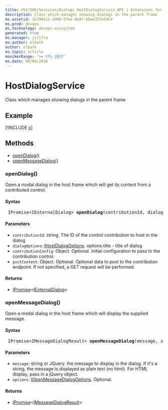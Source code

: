 ```yaml
---
title: VSS/SDK/Services/Dialogs HostDialogService API | Extensions for Azure DevOps Services
description: Class which manages showing dialogs in the parent frame
ms.assetid: 1b396411-a908-5fee-8a4f-6bae357e54c4
ms.prod: devops
ms.technology: devops-ecosystem
generated: true
ms.manager: jillfra
ms.author: elbatk
author: elbatk
ms.topic: article
monikerRange: '>= tfs-2017'
ms.date: 08/04/2016
---
```


# HostDialogService

Class which manages showing dialogs in the parent frame

## Example
[!INCLUDE [x](../../../../../samples/client-services/HostDialogService.md)]

## Methods

* [openDialog()](#opendialog)
* [openMessageDialog()](#openmessagedialog)

<a id="opendialog"></a>
### openDialog()

Open a modal dialog in the host frame which will get its content from a contributed control.

#### Syntax
<pre class='syntax'>
 IPromise&lt;IExternalDialog&gt; <b>openDialog</b>(contributionId, dialogOptions, contributionConfig, postContent)
</pre>

#### Parameters

* `contributionId`: string. The ID of the control contribution to host in the dialog
* `dialogOptions`: [IHostDialogOptions](../../../../VSS/References/VSS_SDK_Interfaces/IHostDialogOptions.md). options.title - title of dialog
* `contributionConfig`: Object. Optional. Initial configuration to pass to the contribution control.
* `postContent`: Object. Optional. Optional data to post to the contribution endpoint. If not specified, a GET request will be performed.

#### Returns

* [IPromise](../../../../VSS/References/VSS_WebPlatform_Interfaces/IPromise.md)&lt;[IExternalDialog](../../../../VSS/References/VSS_SDK_Interfaces/IExternalDialog.md)&gt;

<a id="openmessagedialog"></a>
### openMessageDialog()

Open a modal dialog in the host frame which will display the supplied message.

#### Syntax
<pre class='syntax'>
 IPromise&lt;IMessageDialogResult&gt; <b>openMessageDialog</b>(message, options)
</pre>

#### Parameters

* `message`: string or JQuery. the message to display in the dialog. If it&#x27;s a string, the message is displayed as plain text (no html). For HTML display, pass in a jQuery object.
* `options`: [IOpenMessageDialogOptions](../../../../VSS/References/VSS_SDK_Interfaces/IOpenMessageDialogOptions.md). Optional. 

#### Returns

* [IPromise](../../../../VSS/References/VSS_WebPlatform_Interfaces/IPromise.md)&lt;[IMessageDialogResult](../../../../VSS/References/VSS_SDK_Interfaces/IMessageDialogResult.md)&gt;


